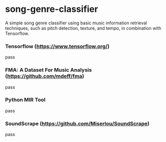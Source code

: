 # song-genre-classifier
A simple song genre classifier using basic music information retrieval techniques, such as pitch detection, texture, and tempo, in combination with Tensorflow.

### Tensorflow (https://www.tensorflow.org/)
pass

### FMA: A Dataset For Music Analysis (https://github.com/mdeff/fma)
pass

### Python MIR Tool
pass

### SoundScrape (https://github.com/Miserlou/SoundScrape)
pass
